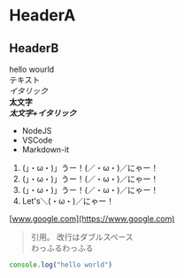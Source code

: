 # HeaderA
## HeaderB

hello wourld  
テキスト  
*イタリック*  
**太文字**  
***太文字+イタリック***  

* NodeJS
* VSCode
* Markdown-it

1. (」・ω・)」うー！(／・ω・)／にゃー！
2. (」・ω・)」うー！(／・ω・)／にゃー！
3. (」・ω・)」うー！(／・ω・)／にゃー！
4. Let's＼(・ω・)／にゃー！

[www.google.com](https://www.google.com)

> 引用。
> 改行はダブルスペース  
> わっふるわっふる

```js
console.log("hello world")
```
